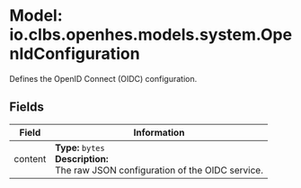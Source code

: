 # Model: io.clbs.openhes.models.system.OpenIdConfiguration

Defines the OpenID Connect (OIDC) configuration.

## Fields

| Field | Information |
| --- | --- |
| content | <b>Type:</b> `bytes`<br><b>Description:</b><br>The raw JSON configuration of the OIDC service. |

